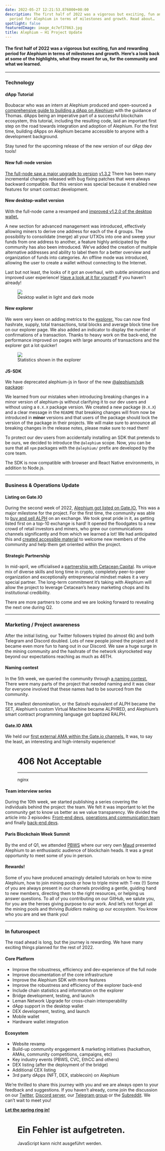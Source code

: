 ```yaml
---
date: 2022-05-27 12:21:53.876000+00:00
description: The first half of 2022 was a vigorous but exciting, fun and rewarding
  period for Alephium in terms of milestones and growth. Read about…
spotlight: false
featuredImage: image_4c7ef37863.jpg
title: Alephium — H1 Project Update
---
```


#### The first half of 2022 was a vigorous but exciting, fun and rewarding period for Alephium in terms of milestones and growth. Here’s a look back at some of the highlights, what they meant for us, for the community and what we learned.

---

### Technology

#### dApp Tutorial

Boubacar who was an intern at Alephium produced and open-sourced a <a href="https://github.com/alephium/voting-tutorial" class="markup--anchor markup--p-anchor" data-href="https://github.com/alephium/voting-tutorial" rel="noopener" target="_blank">comprehensive guide to building a dApp on Alephium</a> with the guidance of Thomas. dApps being an imperative part of a successful blockchain ecosystem, this tutorial, including the resulting code, laid an important first step on the road towards integration and adoption of Alephium. For the first time, building dApps on Alephium became accessible to anyone with a development background.

Stay tuned for the upcoming release of the new version of our dApp dev tools!

#### New full-node version

<a href="https://github.com/alephium/alephium/releases" class="markup--anchor markup--p-anchor" data-href="https://github.com/alephium/alephium/releases" rel="noopener" target="_blank">The full-node saw a major upgrade to version</a> <a href="https://github.com/alephium/alephium/releases/tag/v1.3.2" class="markup--anchor markup--p-anchor" data-href="https://github.com/alephium/alephium/releases/tag/v1.3.2" rel="noopener" target="_blank">v1.3.2</a> There has been many incremental changes released with bug fixing patches that were always backward compatible. But this version was special because it enabled new features for smart contract development.

#### New desktop-wallet version

With the full-node came a revamped and <a href="https://github.com/alephium/desktop-wallet/releases/tag/v1.2.0" class="markup--anchor markup--p-anchor" data-href="https://github.com/alephium/desktop-wallet/releases/tag/v1.2.0" rel="noopener" target="_blank">improved v1.2.0 of the desktop wallet.</a>

A new section for advanced management was introduced, effectively allowing miners to derive one address for each of the 4 groups. The possibility to consolidate (merge) all your UTXOs into one and sweep your funds from one address to another, a feature highly anticipated by the community has also been introduced. We’ve added the creation of multiple alternative addresses and ability to label them for a better overview and organization of funds into categories. An offline mode was introduced, allowing the user to create a wallet without connecting to the Internet.

Last but not least, the looks of it got an overhaul, with subtle animations and improved user experience! <a href="https://github.com/alephium/desktop-wallet/releases/latest" class="markup--anchor markup--p-anchor" data-href="https://github.com/alephium/desktop-wallet/releases/latest" rel="noopener" target="_blank">Have a look at it for yourself</a> if you haven’t already!

<figure id="dbfe" class="graf graf--figure graf-after--p">
<img src="image_b8cdabdd41.png" class="graf-image" data-image-id="1*6bSueMHVMELW8ufUfTYfow.png" data-width="768" data-height="284" />
<figcaption>Desktop wallet in light and dark mode</figcaption>
</figure>

#### New explorer

We were very keen on adding metrics to the <a href="https://explorer.alephium.org/#/blocks" class="markup--anchor markup--p-anchor" data-href="https://explorer.alephium.org/#/blocks" rel="noopener" target="_blank">explorer.</a> You can now find hashrate, supply, total transactions, total blocks and average block time live on our explorer page. We also added an indicator to display the number of confirmations of a transaction. Thanks to heavy work on the back-end, the performance improved on pages with large amounts of transactions and the explorer got a lot quicker!

<figure id="0200" class="graf graf--figure graf-after--p">
<img src="image_6578d96769.png" class="graf-image" data-image-id="1*dherAJfF6FxjDCxh4lqKYw.png" data-width="1237" data-height="193" />
<figcaption>Statistics shown in the explorer</figcaption>
</figure>

#### JS-SDK

We have deprecated alephium-js in favor of the new <a href="https://github.com/alephium/js-sdk/" class="markup--anchor markup--p-anchor" data-href="https://github.com/alephium/js-sdk/" rel="noopener" target="_blank">@alephium/sdk package</a>:

We learned from our mistakes when introducing breaking changes in a minor version of alephium-js without clarifying it to our dev users and without using a `0.X.X` package version. We created a new package (`0.X.X`) and a clear message in the `README` that breaking changes will from now be introduced in **minor** versions and that users of the package should lock the version of the package in their projects. We will make sure to announce all breaking changes in the release notes, please make sure to read them!

To protect our dev users from accidentally installing an SDK that pretends to be ours, we decided to introduce the `@alephium` scope. Now, you can be sure that all `npm` packages with the `@alephium/` prefix are developed by the core team.

The SDK is now compatible with browser and React Native environments, in addition to Node.js.

---

### Business & Operations Update

#### Listing on Gate.IO

During the second week of 2022, <a href="https://medium.com/@alephium/gate-io-first-to-list-alephium-alph-a7e5fe56cd45" class="markup--anchor markup--p-anchor" data-href="https://medium.com/@alephium/gate-io-first-to-list-alephium-alph-a7e5fe56cd45" target="_blank">Alephium got listed on Gate.IO.</a> This was a major milestone for the project. For the first time, the community was able to <a href="https://www.gate.io/trade/ALPH_USDT" class="markup--anchor markup--p-anchor" data-href="https://www.gate.io/trade/ALPH_USDT" rel="noopener" target="_blank">buy and sell ALPH</a> on an exchange. We took great pride in it, as getting listed first on a top-10 exchange is hard! It opened the floodgates to a new crowd of retail investors and miners, who grew our communications channels significantly and from which we learned a lot! We had anticipated this and <a href="https://medium.com/@alephium/welcome-to-alephium-alph-48dfb72aa458" class="markup--anchor markup--p-anchor" data-href="https://medium.com/@alephium/welcome-to-alephium-alph-48dfb72aa458" target="_blank">created accessible material</a> to welcome new members of the community and help them get oriented within the project.

#### Strategic Partnership

In mid-april, we officialised a <a href="https://medium.com/@alephium/alephium-partners-with-cetacean-capital-83cf2fbea8a1" class="markup--anchor markup--p-anchor" data-href="https://medium.com/@alephium/alephium-partners-with-cetacean-capital-83cf2fbea8a1" target="_blank">partnership with Cetacean Capital</a>. Its unique mix of diverse skills and long time in crypto, completely peer-to-peer organization and exceptionally entrepreneurial mindset makes it a very special partner. The long-term commitment it’s taking with Alephium will allow the project to leverage Cetacean’s heavy marketing chops and its institutional credibility.

There are more partners to come and we are looking forward to revealing the next one during Q2.

---

### Marketing / Project awareness

After the initial listing, our Twitter followers tripled (to almost 6k) and both Telegram and Discord doubled. Lots of new people joined the project and it became even more fun to hang out in our Discord. We saw a huge surge in the mining community and the hashrate of the network skyrocketed way beyond our expectations reaching as much as 46TH.

#### Naming contest

In the 5th week, we queried the community through <a href="https://medium.com/@alephium/alephium-naming-competition-c1b736797461" class="markup--anchor markup--p-anchor" data-href="https://medium.com/@alephium/alephium-naming-competition-c1b736797461" target="_blank">a naming contest.</a> There were many parts of the project that needed naming and it was clear for everyone involved that these names had to be sourced from the community.

The smallest denomination, or the Satoshi equivalent of ALPH became the SET, Alephium’s custom Virtual Machine became ALPHRED, and Alephium’s smart contract programming language got baptized RALPH.

#### Gate.IO AMA

We held our <a href="https://medium.com/@alephium/gate-io-ama-with-alephium-67b50d179d72" class="markup--anchor markup--p-anchor" data-href="https://medium.com/@alephium/gate-io-ama-with-alephium-67b50d179d72" target="_blank">first external AMA within the Gate.io channels.</a> It was, to say the least, an interesting and high-intensity experience!

<figure id="b557" class="graf graf--figure graf--iframe graf-after--p">
<h1 id="not-acceptable">406 Not Acceptable</h1>
<hr />
<p>nginx</p>
</figure>

#### Team interview series

During the 10th week, we started publishing a series covering the individuals behind the project: the team. We felt it was important to let the community get to know us better as we value transparency. We divided the article into 3 episodes: <a href="https://medium.com/@alephium/core-team-interview-series-episode-1-3472f8295af6" class="markup--anchor markup--p-anchor" data-href="https://medium.com/@alephium/core-team-interview-series-episode-1-3472f8295af6" target="_blank">Front-end devs</a>, <a href="https://medium.com/@alephium/core-team-interview-series-episode-2-bec6e6908d2f" class="markup--anchor markup--p-anchor" data-href="https://medium.com/@alephium/core-team-interview-series-episode-2-bec6e6908d2f" target="_blank">operations and communication team</a> and finally <a href="https://medium.com/@alephium/core-team-interview-series-episode-3-64b6dacc1459" class="markup--anchor markup--p-anchor" data-href="https://medium.com/@alephium/core-team-interview-series-episode-3-64b6dacc1459" target="_blank">back-end devs</a>.

#### Paris Blockchain Week Summit

By the end of Q1, we attended <a href="https://pbwsummit.com/" class="markup--anchor markup--p-anchor" data-href="https://pbwsummit.com/" rel="noopener" target="_blank">PBWS</a> where our very own <a href="https://twitter.com/MaudSim0n" class="markup--anchor markup--p-anchor" data-href="https://twitter.com/MaudSim0n" rel="noopener" target="_blank">Maud</a> presented Alephium to an enthusiastic audience of blockchain heads. It was a great opportunity to meet some of you in person.

#### Rewards!

Some of you have produced amazingly detailed tutorials on how to mine Alephium, how to join mining pools or how to triple mine with T-rex (!) Some of you are always present in our channels providing a gentle, guiding hand to new members, directing them to the right resources, or helping us answer questions. To all of you contributing on our GitHub, we salute you, for you are the heroes giving purpose to our work. And let’s not forget all the mining pools and thriving _Buidlers_ making up our ecosystem. You know who you are and we thank you!

---

### In futurospect

The road ahead is long, but the journey is rewarding. We have many exciting things planned for the rest of 2022.

#### Core Platform

- Improve the robustness, efficiency and dev-experience of the full node
- Improve documentation of the core infrastructure
- Improve the Alephium SDK with more features
- Improve the robustness and efficiency of the explorer back-end
- Include chain statistics and information on the explorer
- Bridge development, testing, and launch
- Leman Network Upgrade for cross-chain interoperability
- dApp support in the desktop wallet
- DEX development, testing, and launch
- Mobile wallet
- Hardware wallet integration

#### Ecosystem

- Website revamp
- Build-up community engagement & marketing initiatives (hackathon, AMAs, community competitions, campaigns, etc)
- Key industry events (PBWS, CVC, EthCC and others)
- DEX listing (after the deployment of the bridge)
- Additional CEX listing
- 3rd party dApps (NFT, DEX, stablecoin) on Alephium

We’re thrilled to share this journey with you and we are always open to your feedback and suggestions. If you haven’t already, come join the discussion on our <a href="https://twitter.com/alephium" class="markup--anchor markup--p-anchor" data-href="https://twitter.com/alephium" rel="noopener" target="_blank">Twitter</a>, <a href="https://discord.gg/JErgRBfRSB" class="markup--anchor markup--p-anchor" data-href="https://discord.gg/JErgRBfRSB" rel="noopener" target="_blank">Discord server</a>, our <a href="https://t.me/alephiumgroup" class="markup--anchor markup--p-anchor" data-href="https://t.me/alephiumgroup" rel="noopener" target="_blank">Telegram group</a> or the <a href="https://www.reddit.com/r/Alephium/" class="markup--anchor markup--p-anchor" data-href="https://www.reddit.com/r/Alephium/" rel="noopener" target="_blank">Subreddit</a>. We can’t wait to meet you!

<a href="https://www.youtube.com/watch?v=VQQA3GRx_es" class="markup--anchor markup--p-anchor" data-href="https://www.youtube.com/watch?v=VQQA3GRx_es" rel="noopener" target="_blank"><strong>Let the spring ring in!</strong></a>

<figure id="6ad7" class="graf graf--figure graf--iframe graf-after--p graf--trailing">

<h1 id="ein-fehler-ist-aufgetreten." class="message">Ein Fehler ist aufgetreten.</h1>
JavaScript kann nicht ausgeführt werden.
</figure>
